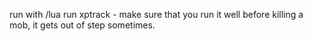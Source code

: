 run with /lua run xptrack - make sure that you run it well before killing a mob, it gets out of step sometimes.
